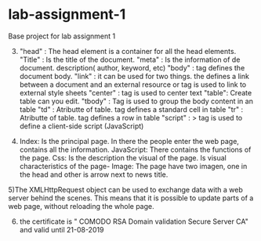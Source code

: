 # lab-assignment-1
Base project for lab assignment 1

3) "head" :  The head element is a container for all the head elements.
	"Title" : Is the title of the document.
	"meta" : Is the information of de document. description( author, keyword, etc)
	"body" : tag defines the document body.
	"link" : it can be used for two things. the defines a link between a document and an external resource or tag is used to link to external style sheets
	"center" : tag is used to center text
	"table": Create table can you edit.
	"tbody" : Tag is used to group the body content in an table
    	"td" : Atributte of table. tag defines a standard cell in table
	"tr" :  Atributte of table.  tag defines a row in table
	"script" : > tag is used to define a client-side script (JavaScript)
	
	
	
4) Index: Is the principal page. In there the people enter the web page, contains all the information.
	JavaScript: There contains the functions of the page.
	Css: Is the description the visual of the page. Is visual characteristics of the page-
	Image: The page have two imagen, one in the head and other is arrow next to news title.
	
5)The XMLHttpRequest object can be used to exchange data with a web server behind the scenes. This means that it is possible to update parts of a web page, without reloading the whole page.


6) the certificate is " COMODO RSA Domain validation Secure Server CA" and valid until 21-08-2019